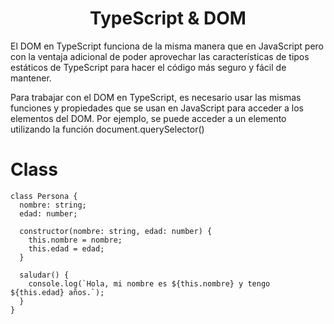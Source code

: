 <h1 align="center">TypeScript & DOM</h1>

El DOM en TypeScript funciona de la misma manera que en JavaScript  pero con la ventaja adicional de poder aprovechar las características de tipos estáticos de TypeScript para hacer el código más seguro y fácil de mantener.

Para trabajar con el DOM en TypeScript, es necesario usar las mismas funciones y propiedades que se usan en JavaScript para acceder a los elementos del DOM. 
Por ejemplo, se puede acceder a un elemento utilizando la función document.querySelector()

# Class

```
class Persona {
  nombre: string;
  edad: number;

  constructor(nombre: string, edad: number) {
    this.nombre = nombre;
    this.edad = edad;
  }
  
  saludar() {
    console.log(`Hola, mi nombre es ${this.nombre} y tengo ${this.edad} años.`);
  }
}

```
